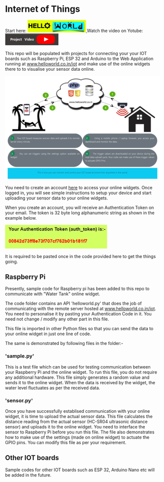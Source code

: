 # Internet of Things

<p align="left">
Start here: <a href='https://helloworld.co.in/iot' target='_blank'>
   <img src='https://github.com/jiteshsaini/files/blob/main/img/logo3.gif' height='40px'>
</a> Watch the video on Yotube: 
<a href=''>
   <img src='https://github.com/jiteshsaini/files/blob/main/img/btn_youtube.png' height='40px'>
</a>
</p>

This repo will be populated with projects for connecting your your IOT boards such as Raspberry Pi, ESP 32 and Arduino to the Web Application running at www.helloworld.co.in/iot and make use of the online widgets there to to visualise your sensor data online.

<img src='https://github.com/jiteshsaini/files/blob/main/img/iot_working.png'>

You need to create an account <a href='https://helloworld.co.in/iot/'>here</a> to access your online widgets. Once logged in, you will see simple instructions to setup your device and start uploading your sensor data to your online widgets.

When you create an account, you will receive an Authentication Token on your email. The token is 32 byte long alphanumeric string as shown in the example below.

<img src='https://github.com/jiteshsaini/files/blob/main/img/token.png'>

It is required to be pasted once in the code provided here to get the things going.

## Raspberry Pi
Presently, sample code for Raspberry pi has been added to this repo to communicate with "Water Tank" online widget. 

The code folder contains an API 'helloworld.py' that does the job of communicating with the remote server hosted at www.helloworld.co.in/iot. You need to personalise it by pasting your Authentication Code in it. You need not change / modify any other part in this file.

This file is imported in other Python files so that you can send the data to your online widget in just one line of code. 

The same is demonstrated by following files in the folder:-

### 'sample.py'
This is a test file which can be used for testing communication between your Raspberry Pi and the online widget. To run this file, you do not require any additional hardware. This file simply generates a random value and sends it to the online widget. When the data is received by the widget, the water level fluctuates as per the received data. 

### 'sensor.py'
Once you have successfully establised communication with your online widget, it is time to upload the actual sensor data. This file calculates the distance reading from the actual sensor (HC-SR04 ultrasonic distance sensor) and uploads it to the online widget. You need to interface the sensor to Raspberry Pi before you run this file.
The file also demonstrates how to make use of the settings (made on online widget) to actuate the GPIO pins. You can modify this file as per your requirement.

## Other IOT boards
Sample codes for other IOT boards such as ESP 32, Arduino Nano etc will be added in the future.




